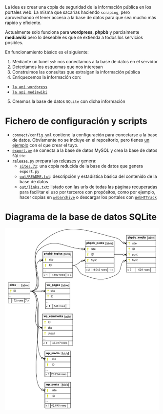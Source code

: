 La idea es crear una copia de seguridad de la información pública
en los portales web. La misma que sacarías haciendo `scraping`, pero  aprovechando el tener acceso a la base de datos
para que sea mucho más rápido y eficiente.

Actualmente solo funciona para **wordpress**, **phpbb** y parcialmente **mediawiki** pero lo deseable es que
se extienda a todos los servicios posibles.

En funcionamiento básico es el siguiente:

1. Mediante un tunel `ssh` nos conectamos a la base de datos en el servidor
2. Detectamos los esquemas que nos interesan
3. Construimos las consultas que extraigan la información pública
4. Enriquecemos la información con:
  * [`la api wordpress`](https://developer.wordpress.org/rest-api/)
  * [`la api mediawiki`](https://www.mediawiki.org/wiki/API:Main_page)
5. Creamos la base de datos `SQLite` con dicha información

# Fichero de configuración y scripts

* `connect/config.yml` contiene la configuración para conectarse a la base de datos.
Obviamente no se incluye en el repositorio, pero tienes
[un ejemplo](connect/config.example.yml) con el que crear el tuyo.
* [`export.py`](export.py) se conecta a la base de datos MySQL y crea la base de datos `SQLite`
* [`release.py`](release.py) prepara las [releases](https://github.com/15hack/web-backup/releases/latest) y genera:
  * [`sites.7z`](https://github.com/15hack/web-backup/releases/latest): una copia reducida de la base de datos que genera `export.py`
  * [`out/README.txt`](out/README.md): descripción y estadística básica del contenido de
  la base de datos
  * [`out/links.txt`](out/links.txt?raw=true): listado con las urls
  de todas las páginas recuperadas para facilitar el uso por terceros
  con propósitos, como por ejemplo, hacer copias en
  [`webarchive`](https://archive.org/web/) o
  descargar los portales con [`WebHTTrack`](https://www.httrack.com/)

# Diagrama de la base de datos SQLite

![Diagrama de la base de datos](out/diagram.png)

